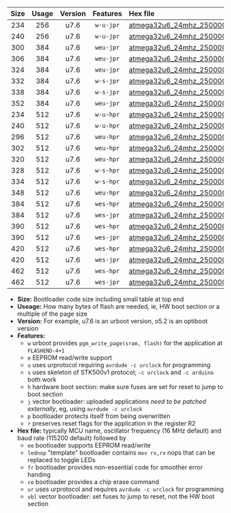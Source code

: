 |Size|Usage|Version|Features|Hex file|
|:-:|:-:|:-:|:-:|:--|
|234|256|u7.6|`w-u-jpr`|[atmega32u6_24mhz_250000bps_ur_vbl.hex](https://raw.githubusercontent.com/stefanrueger/urboot/main/atmega32u6_24mhz_250000bps_ur_vbl.hex)|
|240|256|u7.6|`w-u-jpr`|[atmega32u6_24mhz_250000bps_lednop_ur_vbl.hex](https://raw.githubusercontent.com/stefanrueger/urboot/main/atmega32u6_24mhz_250000bps_lednop_ur_vbl.hex)|
|300|384|u7.6|`weu-jpr`|[atmega32u6_24mhz_250000bps_ee_ur_vbl.hex](https://raw.githubusercontent.com/stefanrueger/urboot/main/atmega32u6_24mhz_250000bps_ee_ur_vbl.hex)|
|306|384|u7.6|`weu-jpr`|[atmega32u6_24mhz_250000bps_ee_lednop_ur_vbl.hex](https://raw.githubusercontent.com/stefanrueger/urboot/main/atmega32u6_24mhz_250000bps_ee_lednop_ur_vbl.hex)|
|324|384|u7.6|`weu-jpr`|[atmega32u6_24mhz_250000bps_ee_lednop_fr_ur_vbl.hex](https://raw.githubusercontent.com/stefanrueger/urboot/main/atmega32u6_24mhz_250000bps_ee_lednop_fr_ur_vbl.hex)|
|332|384|u7.6|`w-s-jpr`|[atmega32u6_24mhz_250000bps_vbl.hex](https://raw.githubusercontent.com/stefanrueger/urboot/main/atmega32u6_24mhz_250000bps_vbl.hex)|
|338|384|u7.6|`w-s-jpr`|[atmega32u6_24mhz_250000bps_lednop_vbl.hex](https://raw.githubusercontent.com/stefanrueger/urboot/main/atmega32u6_24mhz_250000bps_lednop_vbl.hex)|
|352|384|u7.6|`weu-jpr`|[atmega32u6_24mhz_250000bps_ee_lednop_fr_ce_ur_vbl.hex](https://raw.githubusercontent.com/stefanrueger/urboot/main/atmega32u6_24mhz_250000bps_ee_lednop_fr_ce_ur_vbl.hex)|
|234|512|u7.6|`w-u-hpr`|[atmega32u6_24mhz_250000bps_ur.hex](https://raw.githubusercontent.com/stefanrueger/urboot/main/atmega32u6_24mhz_250000bps_ur.hex)|
|240|512|u7.6|`w-u-hpr`|[atmega32u6_24mhz_250000bps_lednop_ur.hex](https://raw.githubusercontent.com/stefanrueger/urboot/main/atmega32u6_24mhz_250000bps_lednop_ur.hex)|
|296|512|u7.6|`weu-hpr`|[atmega32u6_24mhz_250000bps_ee_ur.hex](https://raw.githubusercontent.com/stefanrueger/urboot/main/atmega32u6_24mhz_250000bps_ee_ur.hex)|
|302|512|u7.6|`weu-hpr`|[atmega32u6_24mhz_250000bps_ee_lednop_ur.hex](https://raw.githubusercontent.com/stefanrueger/urboot/main/atmega32u6_24mhz_250000bps_ee_lednop_ur.hex)|
|320|512|u7.6|`weu-hpr`|[atmega32u6_24mhz_250000bps_ee_lednop_fr_ur.hex](https://raw.githubusercontent.com/stefanrueger/urboot/main/atmega32u6_24mhz_250000bps_ee_lednop_fr_ur.hex)|
|328|512|u7.6|`w-s-hpr`|[atmega32u6_24mhz_250000bps.hex](https://raw.githubusercontent.com/stefanrueger/urboot/main/atmega32u6_24mhz_250000bps.hex)|
|334|512|u7.6|`w-s-hpr`|[atmega32u6_24mhz_250000bps_lednop.hex](https://raw.githubusercontent.com/stefanrueger/urboot/main/atmega32u6_24mhz_250000bps_lednop.hex)|
|348|512|u7.6|`weu-hpr`|[atmega32u6_24mhz_250000bps_ee_lednop_fr_ce_ur.hex](https://raw.githubusercontent.com/stefanrueger/urboot/main/atmega32u6_24mhz_250000bps_ee_lednop_fr_ce_ur.hex)|
|384|512|u7.6|`wes-hpr`|[atmega32u6_24mhz_250000bps_ee.hex](https://raw.githubusercontent.com/stefanrueger/urboot/main/atmega32u6_24mhz_250000bps_ee.hex)|
|384|512|u7.6|`wes-jpr`|[atmega32u6_24mhz_250000bps_ee_vbl.hex](https://raw.githubusercontent.com/stefanrueger/urboot/main/atmega32u6_24mhz_250000bps_ee_vbl.hex)|
|390|512|u7.6|`wes-hpr`|[atmega32u6_24mhz_250000bps_ee_lednop.hex](https://raw.githubusercontent.com/stefanrueger/urboot/main/atmega32u6_24mhz_250000bps_ee_lednop.hex)|
|390|512|u7.6|`wes-jpr`|[atmega32u6_24mhz_250000bps_ee_lednop_vbl.hex](https://raw.githubusercontent.com/stefanrueger/urboot/main/atmega32u6_24mhz_250000bps_ee_lednop_vbl.hex)|
|420|512|u7.6|`wes-hpr`|[atmega32u6_24mhz_250000bps_ee_lednop_fr.hex](https://raw.githubusercontent.com/stefanrueger/urboot/main/atmega32u6_24mhz_250000bps_ee_lednop_fr.hex)|
|420|512|u7.6|`wes-jpr`|[atmega32u6_24mhz_250000bps_ee_lednop_fr_vbl.hex](https://raw.githubusercontent.com/stefanrueger/urboot/main/atmega32u6_24mhz_250000bps_ee_lednop_fr_vbl.hex)|
|462|512|u7.6|`wes-hpr`|[atmega32u6_24mhz_250000bps_ee_lednop_fr_ce.hex](https://raw.githubusercontent.com/stefanrueger/urboot/main/atmega32u6_24mhz_250000bps_ee_lednop_fr_ce.hex)|
|462|512|u7.6|`wes-jpr`|[atmega32u6_24mhz_250000bps_ee_lednop_fr_ce_vbl.hex](https://raw.githubusercontent.com/stefanrueger/urboot/main/atmega32u6_24mhz_250000bps_ee_lednop_fr_ce_vbl.hex)|

- **Size:** Bootloader code size including small table at top end
- **Useage:** How many bytes of flash are needed, ie, HW boot section or a multiple of the page size
- **Version:** For example, u7.6 is an urboot version, o5.2 is an optiboot version
- **Features:**
  + `w` urboot provides `pgm_write_page(sram, flash)` for the application at `FLASHEND-4+1`
  + `e` EEPROM read/write support
  + `u` uses urprotocol requiring `avrdude -c urclock` for programming
  + `s` uses skeleton of STK500v1 protocol; `-c urclock` and `-c arduino` both work
  + `h` hardware boot section: make sure fuses are set for reset to jump to boot section
  + `j` vector bootloader: uploaded applications *need to be patched externally*, eg, using `avrdude -c urclock`
  + `p` bootloader protects itself from being overwritten
  + `r` preserves reset flags for the application in the register R2
- **Hex file:** typically MCU name, oscillator frequency (16 MHz default) and baud rate (115200 default) followed by
  + `ee` bootloader supports EEPROM read/write
  + `lednop` "template" bootloader contains `mov rx,rx` nops that can be replaced to toggle LEDs
  + `fr` bootloader provides non-essential code for smoother error handing
  + `ce` bootloader provides a chip erase command
  + `ur` uses urprotocol and requires `avrdude -c urclock` for programming
  + `vbl` vector bootloader: set fuses to jump to reset, not the HW boot section
